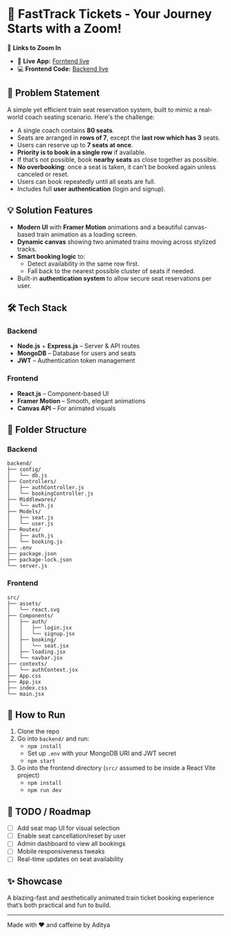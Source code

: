 # 🚄 FastTrack Tickets - Your Journey Starts with a Zoom!

🔗 **Links to Zoom In**  
- 🚀 **Live App:** [Forntend live](https://seatmaaster.netlify.app/)  
- 💻 **Frontend Code:** [Backend live](https://workwise-i0gg.onrender.com)


## 🧹 Problem Statement
A simple yet efficient train seat reservation system, built to mimic a real-world coach seating scenario. Here's the challenge:

- A single coach contains **80 seats**.
- Seats are arranged in **rows of 7**, except the **last row which has 3** seats.
- Users can reserve up to **7 seats at once**.
- **Priority is to book in a single row** if available.
- If that’s not possible, book **nearby seats** as close together as possible.
- **No overbooking**: once a seat is taken, it can’t be booked again unless canceled or reset.
- Users can book repeatedly until all seats are full.
- Includes full **user authentication** (login and signup).

## 💡 Solution Features
- **Modern UI** with **Framer Motion** animations and a beautiful canvas-based train animation as a loading screen.
- **Dynamic canvas** showing two animated trains moving across stylized tracks.
- **Smart booking logic** to:
  - Detect availability in the same row first.
  - Fall back to the nearest possible cluster of seats if needed.
- Built-in **authentication system** to allow secure seat reservations per user.

## 🛠️ Tech Stack
### Backend
- **Node.js** + **Express.js** – Server & API routes
- **MongoDB** – Database for users and seats
- **JWT** – Authentication token management

### Frontend
- **React.js** – Component-based UI
- **Framer Motion** – Smooth, elegant animations
- **Canvas API** – For animated visuals

## 🚜 Folder Structure

### Backend
```
backend/
├── config/
│   └── db.js
├── Controllers/
│   ├── authController.js
│   └── bookingController.js
├── Middlewares/
│   └── auth.js
├── Models/
│   ├── seat.js
│   └── user.js
├── Routes/
│   ├── auth.js
│   └── booking.js
├── .env
├── package.json
├── package-lock.json
└── server.js
```

### Frontend
```
src/
├── assets/
│   └── react.svg
├── Components/
│   ├── auth/
│   │   ├── login.jsx
│   │   └── signup.jsx
│   ├── booking/
│   │   └── seat.jsx
│   ├── loading.jsx
│   └── navbar.jsx
├── contexts/
│   └── authContext.jsx
├── App.css
├── App.jsx
├── index.css
└── main.jsx
```

## 🚀 How to Run
1. Clone the repo
2. Go into `backend/` and run:
   - `npm install`
   - Set up `.env` with your MongoDB URI and JWT secret
   - `npm start`
3. Go into the frontend directory (`src/` assumed to be inside a React Vite project)
   - `npm install`
   - `npm run dev`

## 📌 TODO / Roadmap
- [ ] Add seat map UI for visual selection
- [ ] Enable seat cancellation/reset by user
- [ ] Admin dashboard to view all bookings
- [ ] Mobile responsiveness tweaks
- [ ] Real-time updates on seat availability

## ✨ Showcase
A blazing-fast and aesthetically animated train ticket booking experience that’s both practical and fun to build.

---
Made with ❤️ and caffeine by Aditya

